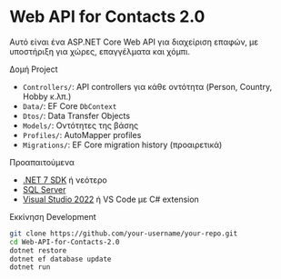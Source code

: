 # Web API for Contacts 2.0

Αυτό είναι ένα ASP.NET Core Web API για διαχείριση επαφών, με υποστήριξη για χώρες, επαγγέλματα και χόμπι.

Δομή Project

- `Controllers/`: API controllers για κάθε οντότητα (Person, Country, Hobby κ.λπ.)
- `Data/`: EF Core `DbContext`
- `Dtos/`: Data Transfer Objects
- `Models/`: Οντότητες της βάσης
- `Profiles/`: AutoMapper profiles
- `Migrations/`: EF Core migration history (προαιρετικά)

Προαπαιτούμενα

- [.NET 7 SDK](https://dotnet.microsoft.com/en-us/download/dotnet/7.0) ή νεότερο
- [SQL Server](https://www.microsoft.com/en-us/sql-server)
- [Visual Studio 2022](https://visualstudio.microsoft.com/) ή VS Code με C# extension

Εκκίνηση Development

```bash
git clone https://github.com/your-username/your-repo.git
cd Web-API-for-Contacts-2.0
dotnet restore
dotnet ef database update
dotnet run
